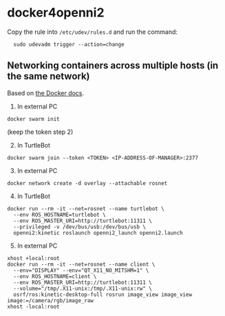 # docker4openni2

Copy the rule into `/etc/udev/rules.d` and run the command:
```
  sudo udevadm trigger --action=change
```

## Networking containers across multiple hosts (in the same network)

Based on [the Docker docs](https://docs.docker.com/network/network-tutorial-overlay/#use-an-overlay-network-for-standalone-containers).

1. In external PC
```
docker swarm init
```
(keep the token step 2)

2. In TurtleBot
```
docker swarm join --token <TOKEN> <IP-ADDRESS-OF-MANAGER>:2377
```

3. In external PC
```
docker network create -d overlay --attachable rosnet
```

4. In TurtleBot
```
docker run --rm -it --net=rosnet --name turtlebot \
  --env ROS_HOSTNAME=turtlebot \
  --env ROS_MASTER_URI=http://turtlebot:11311 \
  --privileged -v /dev/bus/usb:/dev/bus/usb \
  openni2:kinetic roslaunch openni2_launch openni2.launch
```

5. In external PC
```
xhost +local:root
docker run --rm -it --net=rosnet --name client \
  --env="DISPLAY" --env="QT_X11_NO_MITSHM=1" \
  --env ROS_HOSTNAME=client \
  --env ROS_MASTER_URI=http://turtlebot:11311 \
  --volume="/tmp/.X11-unix:/tmp/.X11-unix:rw" \
  osrf/ros:kinetic-desktop-full rosrun image_view image_view image:=/camera/rgb/image_raw
xhost -local:root
```
